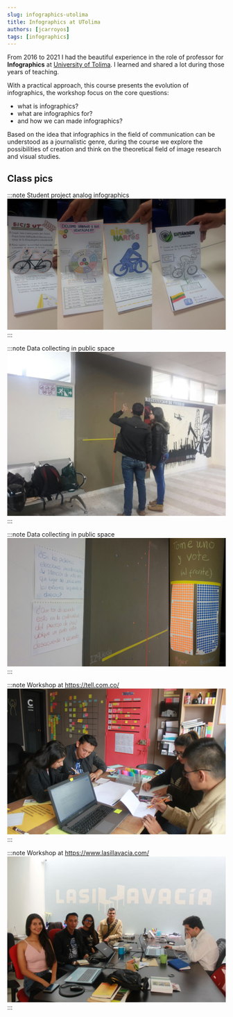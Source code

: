 ```yaml
---
slug: infographics-utolima
title: Infographics at UTolima
authors: [jcarroyos]
tags: [infographics]
---
```


From 2016 to 2021 I had the beautiful experience in the role of professor for **Infographics** at [University of Tolima](https://ut.edu.co/). I learned and shared a lot during those years of teaching.

With a practical approach, this course presents the evolution of infographics, the workshop focus on the core questions:

- what is infographics?
- what are infographics for?
- and how we can made infographics?

Based on the idea that infographics in the field of communication can be understood as a journalistic genre, during the course we explore the possibilities of creation and think on the theoretical field of image research and visual studies.

## Class pics

:::note Student project analog infographics
![registro de clase infografía](./utolima-infografia-1.jpg)
:::

:::note Data collecting in public space
![registro de clase infografía](./utolima-infografia-2.jpg)
:::

:::note Data collecting in public space
![registro de clase infografía](./utolima-infografia-3.jpg)
:::

:::note Workshop at https://tell.com.co/
![registro de clase infografía](./utolima-infografia-4.jpg)
:::

:::note Workshop at https://www.lasillavacia.com/
![registro de clase infografía](./utolima-infografia-5.jpg)
:::
